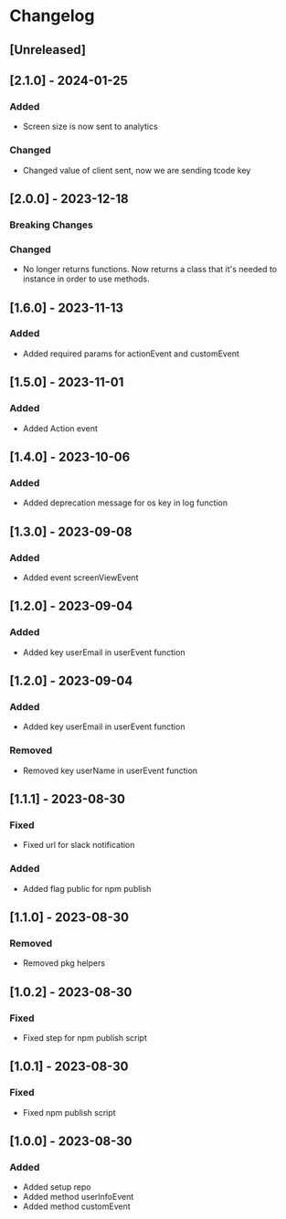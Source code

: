 # Changelog

## [Unreleased]

## [2.1.0] - 2024-01-25
### Added

- Screen size is now sent to analytics

### Changed

- Changed value of client sent, now we are sending tcode key

## [2.0.0] - 2023-12-18

### Breaking Changes

### Changed

- No longer returns functions. Now returns a class that it's needed to instance in order to use methods.

## [1.6.0] - 2023-11-13

### Added

- Added required params for actionEvent and customEvent

## [1.5.0] - 2023-11-01

### Added

- Added Action event

## [1.4.0] - 2023-10-06

### Added

- Added deprecation message for os key in log function

## [1.3.0] - 2023-09-08

### Added

- Added event screenViewEvent

## [1.2.0] - 2023-09-04

### Added

- Added key userEmail in userEvent function

## [1.2.0] - 2023-09-04

### Added

- Added key userEmail in userEvent function

### Removed

- Removed key userName in userEvent function

## [1.1.1] - 2023-08-30

### Fixed

- Fixed url for slack notification

### Added

- Added flag public for npm publish

## [1.1.0] - 2023-08-30

### Removed

- Removed pkg helpers

## [1.0.2] - 2023-08-30

### Fixed

- Fixed step for npm publish script

## [1.0.1] - 2023-08-30

### Fixed

- Fixed npm publish script

## [1.0.0] - 2023-08-30

### Added

- Added setup repo
- Added method userInfoEvent
- Added method customEvent
